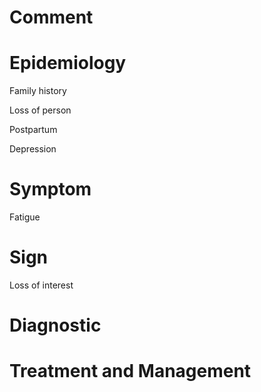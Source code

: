 # Comment

# Epidemiology

Family history

Loss of person

Postpartum

Depression

# Symptom

Fatigue

# Sign

Loss of interest

# Diagnostic

# Treatment and Management
